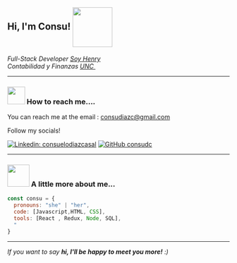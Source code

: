 <h2> Hi, I'm Consu! <img src="https://media2.giphy.com/media/PrhFiPMUxgPZZtpnk6/200w.webp?cid=790b7611jf6mf7nyly0v7e8vhlh4cb5e4vzjipoecxf81898&rid=200w.webp&ct=s" align="center" width="90" ></h2>
  


<p><em>Full-Stack Developer <a href="https://www.soyhenry.com">Soy Henry</a><img>
</br>Contabilidad y Finanzas <a href="https://www.unc.edu.ar">UNC </a><img> 
</em></p>

---

### <img src="https://media3.giphy.com/media/iPRtIf0OlGlSnNfV7W/200w.webp?cid=790b7611dtpnuzh2rd2pw6j68js0hqw2qjyfhwih1x07daod&rid=200w.webp&ct=s" width="40"> How to reach me....  

You can reach me at the email : consudiazc@gmail.com

Follow my socials!

[![Linkedin: consuelodiazcasal](https://img.shields.io/badge/-consuelodiazcasal-blue?style=flat-square&logo=Linkedin&logoColor=white&link=https://www.linkedin.com/in/consuelodiazcasal/)](https://www.linkedin.com/in/consuelodiazcasal/)
[![GitHub consudc](https://img.shields.io/github/followers/consudc?label=follow&style=social)](https://github.com/consudc)

---

### <img src="https://media.giphy.com/media/VgCDAzcKvsR6OM0uWg/giphy.gif" width="50"> A little more about me...  

```javascript
const consu = {
  pronouns: "she" | "her",
  code: [Javascript,HTML, CSS],
  tools: [React , Redux, Node, SQL],
  "
}
```

---
<em> If you want to say <b>hi, I'll be happy to meet you more!</b> :)</em>

